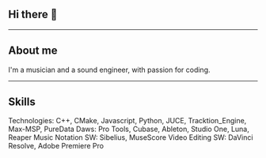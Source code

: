 ## Hi there 👋

---
## About me
I'm a musician and a sound engineer, with passion for coding.

---

## Skills
Technologies:  C++, CMake, Javascript, Python, JUCE, Tracktion_Engine, Max-MSP, PureData
        Daws:  Pro Tools, Cubase, Ableton, Studio One, Luna, Reaper
Music Notation SW:  Sibelius, MuseScore
Video Editing SW:  DaVinci Resolve, Adobe Premiere Pro

<!--
**OrangeSolutions/OrangeSolutions** is a ✨ _special_ ✨ repository because its `README.md` (this file) appears on your GitHub profile.

Here are some ideas to get you started:

- 🔭 I’m currently working on ...
- 🌱 I’m currently learning ...
- 👯 I’m looking to collaborate on ...
- 🤔 I’m looking for help with ...
- 💬 Ask me about ...
- 📫 How to reach me: ...
- 😄 Pronouns: ...
- ⚡ Fun fact: ...
-->
